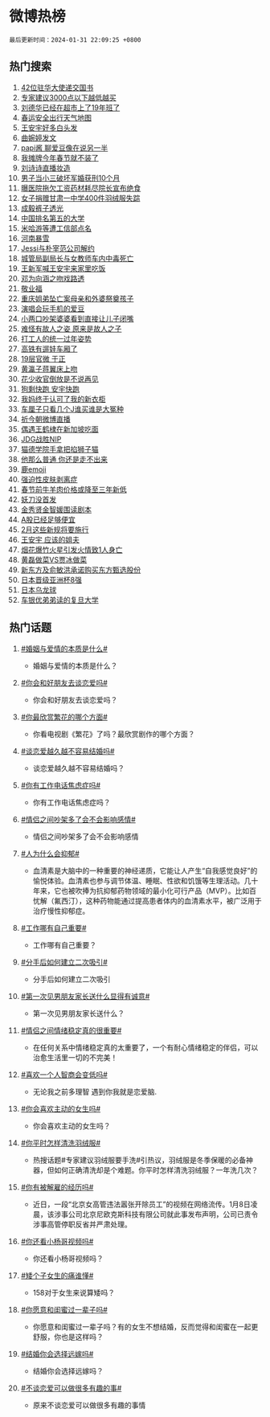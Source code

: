 # 微博热榜

`最后更新时间：2024-01-31 22:09:25 +0800`

## 热门搜索

1. [42位驻华大使递交国书](https://m.weibo.cn/search?containerid=100103type%3D1%26t%3D10%26q%3D%2342%E4%BD%8D%E9%A9%BB%E5%8D%8E%E5%A4%A7%E4%BD%BF%E9%80%92%E4%BA%A4%E5%9B%BD%E4%B9%A6%23&stream_entry_id=51&isnewpage=1&extparam=seat%3D1%26pos%3D0%26cate%3D10103%26c_type%3D51%26stream_entry_id%3D51%26q%3D%252342%25E4%25BD%258D%25E9%25A9%25BB%25E5%258D%258E%25E5%25A4%25A7%25E4%25BD%25BF%25E9%2580%2592%25E4%25BA%25A4%25E5%259B%25BD%25E4%25B9%25A6%2523%26dgr%3D0%26filter_type%3Drealtimehot%26display_time%3D1706710163%26pre_seqid%3D170671016389504273211)
1. [专家建议3000点以下越低越买](https://m.weibo.cn/search?containerid=100103type%3D1%26t%3D10%26q%3D%23%E4%B8%93%E5%AE%B6%E5%BB%BA%E8%AE%AE3000%E7%82%B9%E4%BB%A5%E4%B8%8B%E8%B6%8A%E4%BD%8E%E8%B6%8A%E4%B9%B0%23&stream_entry_id=31&isnewpage=1&extparam=seat%3D1%26cate%3D5001%26realpos%3D1%26band_rank%3D1%26filter_type%3Drealtimehot%26lcate%3D5001%26pos%3D0%26flag%3D2%26c_type%3D31%26stream_entry_id%3D31%26q%3D%2523%25E4%25B8%2593%25E5%25AE%25B6%25E5%25BB%25BA%25E8%25AE%25AE3000%25E7%2582%25B9%25E4%25BB%25A5%25E4%25B8%258B%25E8%25B6%258A%25E4%25BD%258E%25E8%25B6%258A%25E4%25B9%25B0%2523%26dgr%3D0%26display_time%3D1706710163%26pre_seqid%3D170671016389504273211)
1. [刘德华已经在超市上了19年班了](https://m.weibo.cn/search?containerid=100103type%3D1%26t%3D10%26q%3D%23%E5%88%98%E5%BE%B7%E5%8D%8E%E5%B7%B2%E7%BB%8F%E5%9C%A8%E8%B6%85%E5%B8%82%E4%B8%8A%E4%BA%8619%E5%B9%B4%E7%8F%AD%E4%BA%86%23&stream_entry_id=31&isnewpage=1&extparam=seat%3D1%26cate%3D5001%26realpos%3D2%26band_rank%3D2%26filter_type%3Drealtimehot%26lcate%3D5001%26pos%3D1%26flag%3D2%26c_type%3D31%26stream_entry_id%3D31%26q%3D%2523%25E5%2588%2598%25E5%25BE%25B7%25E5%258D%258E%25E5%25B7%25B2%25E7%25BB%258F%25E5%259C%25A8%25E8%25B6%2585%25E5%25B8%2582%25E4%25B8%258A%25E4%25BA%258619%25E5%25B9%25B4%25E7%258F%25AD%25E4%25BA%2586%2523%26dgr%3D0%26display_time%3D1706710163%26pre_seqid%3D170671016389504273211)
1. [春运安全出行天气地图](https://m.weibo.cn/search?containerid=100103type%3D1%26t%3D10%26q%3D%23%E6%98%A5%E8%BF%90%E5%AE%89%E5%85%A8%E5%87%BA%E8%A1%8C%E5%A4%A9%E6%B0%94%E5%9C%B0%E5%9B%BE%23&stream_entry_id=31&isnewpage=1&extparam=seat%3D1%26cate%3D5001%26realpos%3D3%26band_rank%3D3%26filter_type%3Drealtimehot%26lcate%3D5001%26pos%3D2%26flag%3D1%26c_type%3D31%26stream_entry_id%3D31%26q%3D%2523%25E6%2598%25A5%25E8%25BF%2590%25E5%25AE%2589%25E5%2585%25A8%25E5%2587%25BA%25E8%25A1%258C%25E5%25A4%25A9%25E6%25B0%2594%25E5%259C%25B0%25E5%259B%25BE%2523%26dgr%3D0%26display_time%3D1706710163%26pre_seqid%3D170671016389504273211)
1. [王安宇好多白头发](https://m.weibo.cn/search?containerid=100103type%3D1%26t%3D10%26q%3D%E7%8E%8B%E5%AE%89%E5%AE%87%E5%A5%BD%E5%A4%9A%E7%99%BD%E5%A4%B4%E5%8F%91&stream_entry_id=31&isnewpage=1&extparam=seat%3D1%26cate%3D5001%26realpos%3D4%26band_rank%3D4%26filter_type%3Drealtimehot%26lcate%3D5001%26pos%3D3%26flag%3D1%26c_type%3D31%26stream_entry_id%3D31%26q%3D%25E7%258E%258B%25E5%25AE%2589%25E5%25AE%2587%25E5%25A5%25BD%25E5%25A4%259A%25E7%2599%25BD%25E5%25A4%25B4%25E5%258F%2591%26dgr%3D0%26display_time%3D1706710163%26pre_seqid%3D170671016389504273211)
1. [曲婉婷发文](https://m.weibo.cn/search?containerid=100103type%3D1%26t%3D10%26q%3D%E6%9B%B2%E5%A9%89%E5%A9%B7%E5%8F%91%E6%96%87&stream_entry_id=31&isnewpage=1&extparam=seat%3D1%26cate%3D5001%26realpos%3D5%26band_rank%3D5%26filter_type%3Drealtimehot%26lcate%3D5001%26pos%3D4%26flag%3D2%26c_type%3D31%26stream_entry_id%3D31%26q%3D%25E6%259B%25B2%25E5%25A9%2589%25E5%25A9%25B7%25E5%258F%2591%25E6%2596%2587%26dgr%3D0%26display_time%3D1706710163%26pre_seqid%3D170671016389504273211)
1. [papi酱 聊爱豆像在说另一半](https://m.weibo.cn/search?containerid=100103type%3D1%26t%3D10%26q%3Dpapi%E9%85%B1+%E8%81%8A%E7%88%B1%E8%B1%86%E5%83%8F%E5%9C%A8%E8%AF%B4%E5%8F%A6%E4%B8%80%E5%8D%8A&stream_entry_id=31&isnewpage=1&extparam=seat%3D1%26cate%3D5001%26realpos%3D6%26band_rank%3D6%26filter_type%3Drealtimehot%26lcate%3D5001%26pos%3D5%26flag%3D1%26c_type%3D31%26stream_entry_id%3D31%26q%3Dpapi%25E9%2585%25B1%2520%25E8%2581%258A%25E7%2588%25B1%25E8%25B1%2586%25E5%2583%258F%25E5%259C%25A8%25E8%25AF%25B4%25E5%258F%25A6%25E4%25B8%2580%25E5%258D%258A%26dgr%3D0%26display_time%3D1706710163%26pre_seqid%3D170671016389504273211)
1. [我摊牌今年春节就不装了](https://m.weibo.cn/search?containerid=100103type%3D1%26t%3D10%26q%3D%23%E6%88%91%E6%91%8A%E7%89%8C%E4%BB%8A%E5%B9%B4%E6%98%A5%E8%8A%82%E5%B0%B1%E4%B8%8D%E8%A3%85%E4%BA%86%23&stream_entry_id=31&isnewpage=1&extparam=seat%3D1%26adid%3D222017%26cate%3D5001%26is_ad_pos%3D1%26filter_type%3Drealtimehot%26lcate%3D5001%26pos%3D6%26band_rank%3D7%26q%3D%2523%25E6%2588%2591%25E6%2591%258A%25E7%2589%258C%25E4%25BB%258A%25E5%25B9%25B4%25E6%2598%25A5%25E8%258A%2582%25E5%25B0%25B1%25E4%25B8%258D%25E8%25A3%2585%25E4%25BA%2586%2523%26stream_entry_id%3D31%26topic_ad%3D1%26dgr%3D0%26c_type%3D31%26display_time%3D1706710163%26pre_seqid%3D170671016389504273211)
1. [刘诗诗直播妆造](https://m.weibo.cn/search?containerid=100103type%3D1%26t%3D10%26q%3D%23%E5%88%98%E8%AF%97%E8%AF%97%E7%9B%B4%E6%92%AD%E5%A6%86%E9%80%A0%23&stream_entry_id=31&isnewpage=1&extparam=seat%3D1%26cate%3D5001%26realpos%3D7%26band_rank%3D7%26filter_type%3Drealtimehot%26lcate%3D5001%26pos%3D7%26flag%3D1%26c_type%3D31%26stream_entry_id%3D31%26q%3D%2523%25E5%2588%2598%25E8%25AF%2597%25E8%25AF%2597%25E7%259B%25B4%25E6%2592%25AD%25E5%25A6%2586%25E9%2580%25A0%2523%26dgr%3D0%26display_time%3D1706710163%26pre_seqid%3D170671016389504273211)
1. [男子当小三破坏军婚获刑10个月](https://m.weibo.cn/search?containerid=100103type%3D1%26t%3D10%26q%3D%23%E7%94%B7%E5%AD%90%E5%BD%93%E5%B0%8F%E4%B8%89%E7%A0%B4%E5%9D%8F%E5%86%9B%E5%A9%9A%E8%8E%B7%E5%88%9110%E4%B8%AA%E6%9C%88%23&stream_entry_id=31&isnewpage=1&extparam=seat%3D1%26cate%3D5001%26realpos%3D8%26band_rank%3D8%26filter_type%3Drealtimehot%26lcate%3D5001%26pos%3D8%26flag%3D2%26c_type%3D31%26stream_entry_id%3D31%26q%3D%2523%25E7%2594%25B7%25E5%25AD%2590%25E5%25BD%2593%25E5%25B0%258F%25E4%25B8%2589%25E7%25A0%25B4%25E5%259D%258F%25E5%2586%259B%25E5%25A9%259A%25E8%258E%25B7%25E5%2588%259110%25E4%25B8%25AA%25E6%259C%2588%2523%26dgr%3D0%26display_time%3D1706710163%26pre_seqid%3D170671016389504273211)
1. [曝医院拖欠工资药材耗尽院长宣布绝食](https://m.weibo.cn/search?containerid=100103type%3D1%26t%3D10%26q%3D%23%E6%9B%9D%E5%8C%BB%E9%99%A2%E6%8B%96%E6%AC%A0%E5%B7%A5%E8%B5%84%E8%8D%AF%E6%9D%90%E8%80%97%E5%B0%BD%E9%99%A2%E9%95%BF%E5%AE%A3%E5%B8%83%E7%BB%9D%E9%A3%9F%23&stream_entry_id=31&isnewpage=1&extparam=seat%3D1%26cate%3D5001%26realpos%3D9%26band_rank%3D9%26filter_type%3Drealtimehot%26lcate%3D5001%26pos%3D9%26flag%3D1%26c_type%3D31%26stream_entry_id%3D31%26q%3D%2523%25E6%259B%259D%25E5%258C%25BB%25E9%2599%25A2%25E6%258B%2596%25E6%25AC%25A0%25E5%25B7%25A5%25E8%25B5%2584%25E8%258D%25AF%25E6%259D%2590%25E8%2580%2597%25E5%25B0%25BD%25E9%2599%25A2%25E9%2595%25BF%25E5%25AE%25A3%25E5%25B8%2583%25E7%25BB%259D%25E9%25A3%259F%2523%26dgr%3D0%26display_time%3D1706710163%26pre_seqid%3D170671016389504273211)
1. [女子捐赠甘肃一中学400件羽绒服失踪](https://m.weibo.cn/search?containerid=100103type%3D1%26t%3D10%26q%3D%23%E5%A5%B3%E5%AD%90%E6%8D%90%E8%B5%A0%E7%94%98%E8%82%83%E4%B8%80%E4%B8%AD%E5%AD%A6400%E4%BB%B6%E7%BE%BD%E7%BB%92%E6%9C%8D%E5%A4%B1%E8%B8%AA%23&stream_entry_id=31&isnewpage=1&extparam=seat%3D1%26cate%3D5001%26realpos%3D10%26band_rank%3D10%26filter_type%3Drealtimehot%26lcate%3D5001%26pos%3D10%26flag%3D0%26c_type%3D31%26stream_entry_id%3D31%26q%3D%2523%25E5%25A5%25B3%25E5%25AD%2590%25E6%258D%2590%25E8%25B5%25A0%25E7%2594%2598%25E8%2582%2583%25E4%25B8%2580%25E4%25B8%25AD%25E5%25AD%25A6400%25E4%25BB%25B6%25E7%25BE%25BD%25E7%25BB%2592%25E6%259C%258D%25E5%25A4%25B1%25E8%25B8%25AA%2523%26dgr%3D0%26display_time%3D1706710163%26pre_seqid%3D170671016389504273211)
1. [成毅裤子透光](https://m.weibo.cn/search?containerid=100103type%3D1%26t%3D10%26q%3D%E6%88%90%E6%AF%85%E8%A3%A4%E5%AD%90%E9%80%8F%E5%85%89&stream_entry_id=31&isnewpage=1&extparam=seat%3D1%26cate%3D5001%26realpos%3D11%26band_rank%3D11%26filter_type%3Drealtimehot%26lcate%3D5001%26pos%3D11%26flag%3D2%26c_type%3D31%26stream_entry_id%3D31%26q%3D%25E6%2588%2590%25E6%25AF%2585%25E8%25A3%25A4%25E5%25AD%2590%25E9%2580%258F%25E5%2585%2589%26dgr%3D0%26display_time%3D1706710163%26pre_seqid%3D170671016389504273211)
1. [中国排名第五的大学](https://m.weibo.cn/search?containerid=100103type%3D1%26t%3D10%26q%3D%E4%B8%AD%E5%9B%BD%E6%8E%92%E5%90%8D%E7%AC%AC%E4%BA%94%E7%9A%84%E5%A4%A7%E5%AD%A6&stream_entry_id=31&isnewpage=1&extparam=seat%3D1%26cate%3D5001%26realpos%3D12%26band_rank%3D12%26filter_type%3Drealtimehot%26lcate%3D5001%26pos%3D12%26flag%3D1%26c_type%3D31%26stream_entry_id%3D31%26q%3D%25E4%25B8%25AD%25E5%259B%25BD%25E6%258E%2592%25E5%2590%258D%25E7%25AC%25AC%25E4%25BA%2594%25E7%259A%2584%25E5%25A4%25A7%25E5%25AD%25A6%26dgr%3D0%26display_time%3D1706710163%26pre_seqid%3D170671016389504273211)
1. [米哈游等遭工信部点名](https://m.weibo.cn/search?containerid=100103type%3D1%26t%3D10%26q%3D%23%E7%B1%B3%E5%93%88%E6%B8%B8%E7%AD%89%E9%81%AD%E5%B7%A5%E4%BF%A1%E9%83%A8%E7%82%B9%E5%90%8D%23&stream_entry_id=31&isnewpage=1&extparam=seat%3D1%26cate%3D5001%26realpos%3D13%26band_rank%3D13%26filter_type%3Drealtimehot%26lcate%3D5001%26pos%3D13%26flag%3D0%26c_type%3D31%26stream_entry_id%3D31%26q%3D%2523%25E7%25B1%25B3%25E5%2593%2588%25E6%25B8%25B8%25E7%25AD%2589%25E9%2581%25AD%25E5%25B7%25A5%25E4%25BF%25A1%25E9%2583%25A8%25E7%2582%25B9%25E5%2590%258D%2523%26dgr%3D0%26display_time%3D1706710163%26pre_seqid%3D170671016389504273211)
1. [河南暴雪](https://m.weibo.cn/search?containerid=100103type%3D1%26t%3D10%26q%3D%E6%B2%B3%E5%8D%97%E6%9A%B4%E9%9B%AA&stream_entry_id=31&isnewpage=1&extparam=seat%3D1%26cate%3D5001%26realpos%3D14%26band_rank%3D14%26filter_type%3Drealtimehot%26lcate%3D5001%26pos%3D14%26flag%3D0%26c_type%3D31%26stream_entry_id%3D31%26q%3D%25E6%25B2%25B3%25E5%258D%2597%25E6%259A%25B4%25E9%259B%25AA%26dgr%3D0%26display_time%3D1706710163%26pre_seqid%3D170671016389504273211)
1. [Jessi与朴宰范公司解约](https://m.weibo.cn/search?containerid=100103type%3D1%26t%3D10%26q%3D%23Jessi%E4%B8%8E%E6%9C%B4%E5%AE%B0%E8%8C%83%E5%85%AC%E5%8F%B8%E8%A7%A3%E7%BA%A6%23&stream_entry_id=31&isnewpage=1&extparam=seat%3D1%26cate%3D5001%26realpos%3D15%26band_rank%3D15%26filter_type%3Drealtimehot%26lcate%3D5001%26pos%3D15%26flag%3D1%26c_type%3D31%26stream_entry_id%3D31%26q%3D%2523Jessi%25E4%25B8%258E%25E6%259C%25B4%25E5%25AE%25B0%25E8%258C%2583%25E5%2585%25AC%25E5%258F%25B8%25E8%25A7%25A3%25E7%25BA%25A6%2523%26dgr%3D0%26display_time%3D1706710163%26pre_seqid%3D170671016389504273211)
1. [城管局副局长与女教师车内中毒死亡](https://m.weibo.cn/search?containerid=100103type%3D1%26t%3D10%26q%3D%23%E5%9F%8E%E7%AE%A1%E5%B1%80%E5%89%AF%E5%B1%80%E9%95%BF%E4%B8%8E%E5%A5%B3%E6%95%99%E5%B8%88%E8%BD%A6%E5%86%85%E4%B8%AD%E6%AF%92%E6%AD%BB%E4%BA%A1%23&stream_entry_id=31&isnewpage=1&extparam=seat%3D1%26cate%3D5001%26realpos%3D16%26band_rank%3D16%26filter_type%3Drealtimehot%26lcate%3D5001%26pos%3D16%26flag%3D2%26c_type%3D31%26stream_entry_id%3D31%26q%3D%2523%25E5%259F%258E%25E7%25AE%25A1%25E5%25B1%2580%25E5%2589%25AF%25E5%25B1%2580%25E9%2595%25BF%25E4%25B8%258E%25E5%25A5%25B3%25E6%2595%2599%25E5%25B8%2588%25E8%25BD%25A6%25E5%2586%2585%25E4%25B8%25AD%25E6%25AF%2592%25E6%25AD%25BB%25E4%25BA%25A1%2523%26dgr%3D0%26display_time%3D1706710163%26pre_seqid%3D170671016389504273211)
1. [王新军喊王安宇来家里吃饭](https://m.weibo.cn/search?containerid=100103type%3D1%26t%3D10%26q%3D%23%E7%8E%8B%E6%96%B0%E5%86%9B%E5%96%8A%E7%8E%8B%E5%AE%89%E5%AE%87%E6%9D%A5%E5%AE%B6%E9%87%8C%E5%90%83%E9%A5%AD%23&stream_entry_id=31&isnewpage=1&extparam=seat%3D1%26cate%3D5001%26realpos%3D17%26band_rank%3D17%26filter_type%3Drealtimehot%26lcate%3D5001%26pos%3D17%26flag%3D0%26c_type%3D31%26stream_entry_id%3D31%26q%3D%2523%25E7%258E%258B%25E6%2596%25B0%25E5%2586%259B%25E5%2596%258A%25E7%258E%258B%25E5%25AE%2589%25E5%25AE%2587%25E6%259D%25A5%25E5%25AE%25B6%25E9%2587%258C%25E5%2590%2583%25E9%25A5%25AD%2523%26dgr%3D0%26display_time%3D1706710163%26pre_seqid%3D170671016389504273211)
1. [邓为向涵之吻戏路透](https://m.weibo.cn/search?containerid=100103type%3D1%26t%3D10%26q%3D%23%E9%82%93%E4%B8%BA%E5%90%91%E6%B6%B5%E4%B9%8B%E5%90%BB%E6%88%8F%E8%B7%AF%E9%80%8F%23&stream_entry_id=31&isnewpage=1&extparam=seat%3D1%26cate%3D5001%26realpos%3D18%26band_rank%3D18%26filter_type%3Drealtimehot%26lcate%3D5001%26pos%3D18%26flag%3D1%26c_type%3D31%26stream_entry_id%3D31%26q%3D%2523%25E9%2582%2593%25E4%25B8%25BA%25E5%2590%2591%25E6%25B6%25B5%25E4%25B9%258B%25E5%2590%25BB%25E6%2588%258F%25E8%25B7%25AF%25E9%2580%258F%2523%26dgr%3D0%26display_time%3D1706710163%26pre_seqid%3D170671016389504273211)
1. [敬业福](https://m.weibo.cn/search?containerid=100103type%3D1%26t%3D10%26q%3D%E6%95%AC%E4%B8%9A%E7%A6%8F&stream_entry_id=31&isnewpage=1&extparam=seat%3D1%26cate%3D5001%26realpos%3D19%26band_rank%3D19%26filter_type%3Drealtimehot%26lcate%3D5001%26pos%3D19%26flag%3D0%26c_type%3D31%26stream_entry_id%3D31%26q%3D%25E6%2595%25AC%25E4%25B8%259A%25E7%25A6%258F%26dgr%3D0%26display_time%3D1706710163%26pre_seqid%3D170671016389504273211)
1. [重庆姐弟坠亡案母亲和外婆祭奠孩子](https://m.weibo.cn/search?containerid=100103type%3D1%26t%3D10%26q%3D%23%E9%87%8D%E5%BA%86%E5%A7%90%E5%BC%9F%E5%9D%A0%E4%BA%A1%E6%A1%88%E6%AF%8D%E4%BA%B2%E5%92%8C%E5%A4%96%E5%A9%86%E7%A5%AD%E5%A5%A0%E5%AD%A9%E5%AD%90%23&stream_entry_id=31&isnewpage=1&extparam=seat%3D1%26cate%3D5001%26realpos%3D20%26band_rank%3D20%26filter_type%3Drealtimehot%26lcate%3D5001%26pos%3D20%26flag%3D0%26c_type%3D31%26stream_entry_id%3D31%26q%3D%2523%25E9%2587%258D%25E5%25BA%2586%25E5%25A7%2590%25E5%25BC%259F%25E5%259D%25A0%25E4%25BA%25A1%25E6%25A1%2588%25E6%25AF%258D%25E4%25BA%25B2%25E5%2592%258C%25E5%25A4%2596%25E5%25A9%2586%25E7%25A5%25AD%25E5%25A5%25A0%25E5%25AD%25A9%25E5%25AD%2590%2523%26dgr%3D0%26display_time%3D1706710163%26pre_seqid%3D170671016389504273211)
1. [演唱会玩手机的爱豆](https://m.weibo.cn/search?containerid=100103type%3D1%26t%3D10%26q%3D%E6%BC%94%E5%94%B1%E4%BC%9A%E7%8E%A9%E6%89%8B%E6%9C%BA%E7%9A%84%E7%88%B1%E8%B1%86&stream_entry_id=31&isnewpage=1&extparam=seat%3D1%26cate%3D5001%26realpos%3D21%26band_rank%3D21%26filter_type%3Drealtimehot%26lcate%3D5001%26pos%3D21%26flag%3D0%26c_type%3D31%26stream_entry_id%3D31%26q%3D%25E6%25BC%2594%25E5%2594%25B1%25E4%25BC%259A%25E7%258E%25A9%25E6%2589%258B%25E6%259C%25BA%25E7%259A%2584%25E7%2588%25B1%25E8%25B1%2586%26dgr%3D0%26display_time%3D1706710163%26pre_seqid%3D170671016389504273211)
1. [小两口吵架婆婆看到直接让儿子闭嘴](https://m.weibo.cn/search?containerid=100103type%3D1%26t%3D10%26q%3D%23%E5%B0%8F%E4%B8%A4%E5%8F%A3%E5%90%B5%E6%9E%B6%E5%A9%86%E5%A9%86%E7%9C%8B%E5%88%B0%E7%9B%B4%E6%8E%A5%E8%AE%A9%E5%84%BF%E5%AD%90%E9%97%AD%E5%98%B4%23&stream_entry_id=31&isnewpage=1&extparam=seat%3D1%26cate%3D5001%26realpos%3D22%26band_rank%3D22%26filter_type%3Drealtimehot%26lcate%3D5001%26pos%3D22%26flag%3D32768%26c_type%3D31%26stream_entry_id%3D31%26q%3D%2523%25E5%25B0%258F%25E4%25B8%25A4%25E5%258F%25A3%25E5%2590%25B5%25E6%259E%25B6%25E5%25A9%2586%25E5%25A9%2586%25E7%259C%258B%25E5%2588%25B0%25E7%259B%25B4%25E6%258E%25A5%25E8%25AE%25A9%25E5%2584%25BF%25E5%25AD%2590%25E9%2597%25AD%25E5%2598%25B4%2523%26dgr%3D0%26display_time%3D1706710163%26pre_seqid%3D170671016389504273211)
1. [难怪有故人之姿 原来是故人之子](https://m.weibo.cn/search?containerid=100103type%3D1%26t%3D10%26q%3D%E9%9A%BE%E6%80%AA%E6%9C%89%E6%95%85%E4%BA%BA%E4%B9%8B%E5%A7%BF+%E5%8E%9F%E6%9D%A5%E6%98%AF%E6%95%85%E4%BA%BA%E4%B9%8B%E5%AD%90&stream_entry_id=31&isnewpage=1&extparam=seat%3D1%26cate%3D5001%26realpos%3D23%26band_rank%3D23%26filter_type%3Drealtimehot%26lcate%3D5001%26pos%3D23%26flag%3D0%26c_type%3D31%26stream_entry_id%3D31%26q%3D%25E9%259A%25BE%25E6%2580%25AA%25E6%259C%2589%25E6%2595%2585%25E4%25BA%25BA%25E4%25B9%258B%25E5%25A7%25BF%2520%25E5%258E%259F%25E6%259D%25A5%25E6%2598%25AF%25E6%2595%2585%25E4%25BA%25BA%25E4%25B9%258B%25E5%25AD%2590%26dgr%3D0%26display_time%3D1706710163%26pre_seqid%3D170671016389504273211)
1. [打工人的统一过年姿势](https://m.weibo.cn/search?containerid=100103type%3D1%26t%3D10%26q%3D%23%E6%89%93%E5%B7%A5%E4%BA%BA%E7%9A%84%E7%BB%9F%E4%B8%80%E8%BF%87%E5%B9%B4%E5%A7%BF%E5%8A%BF%23&stream_entry_id=31&isnewpage=1&extparam=seat%3D1%26cate%3D5001%26realpos%3D24%26band_rank%3D24%26filter_type%3Drealtimehot%26lcate%3D5001%26pos%3D24%26flag%3D1%26c_type%3D31%26stream_entry_id%3D31%26q%3D%2523%25E6%2589%2593%25E5%25B7%25A5%25E4%25BA%25BA%25E7%259A%2584%25E7%25BB%259F%25E4%25B8%2580%25E8%25BF%2587%25E5%25B9%25B4%25E5%25A7%25BF%25E5%258A%25BF%2523%26dgr%3D0%26display_time%3D1706710163%26pre_seqid%3D170671016389504273211)
1. [高铁有遛娃车厢了](https://m.weibo.cn/search?containerid=100103type%3D1%26t%3D10%26q%3D%23%E9%AB%98%E9%93%81%E6%9C%89%E9%81%9B%E5%A8%83%E8%BD%A6%E5%8E%A2%E4%BA%86%23&stream_entry_id=31&isnewpage=1&extparam=seat%3D1%26cate%3D5001%26realpos%3D25%26band_rank%3D25%26filter_type%3Drealtimehot%26lcate%3D5001%26pos%3D25%26flag%3D1%26c_type%3D31%26stream_entry_id%3D31%26q%3D%2523%25E9%25AB%2598%25E9%2593%2581%25E6%259C%2589%25E9%2581%259B%25E5%25A8%2583%25E8%25BD%25A6%25E5%258E%25A2%25E4%25BA%2586%2523%26dgr%3D0%26display_time%3D1706710163%26pre_seqid%3D170671016389504273211)
1. [19层官微 于正](https://m.weibo.cn/search?containerid=100103type%3D1%26t%3D10%26q%3D19%E5%B1%82%E5%AE%98%E5%BE%AE+%E4%BA%8E%E6%AD%A3&stream_entry_id=31&isnewpage=1&extparam=seat%3D1%26cate%3D5001%26realpos%3D26%26band_rank%3D26%26filter_type%3Drealtimehot%26lcate%3D5001%26pos%3D26%26flag%3D0%26c_type%3D31%26stream_entry_id%3D31%26q%3D19%25E5%25B1%2582%25E5%25AE%2598%25E5%25BE%25AE%2520%25E4%25BA%258E%25E6%25AD%25A3%26dgr%3D0%26display_time%3D1706710163%26pre_seqid%3D170671016389504273211)
1. [黄瀛子蒋翼床上吻](https://m.weibo.cn/search?containerid=100103type%3D1%26t%3D10%26q%3D%23%E9%BB%84%E7%80%9B%E5%AD%90%E8%92%8B%E7%BF%BC%E5%BA%8A%E4%B8%8A%E5%90%BB%23&stream_entry_id=31&isnewpage=1&extparam=seat%3D1%26cate%3D5001%26realpos%3D27%26band_rank%3D27%26filter_type%3Drealtimehot%26lcate%3D5001%26pos%3D27%26flag%3D0%26c_type%3D31%26stream_entry_id%3D31%26q%3D%2523%25E9%25BB%2584%25E7%2580%259B%25E5%25AD%2590%25E8%2592%258B%25E7%25BF%25BC%25E5%25BA%258A%25E4%25B8%258A%25E5%2590%25BB%2523%26dgr%3D0%26display_time%3D1706710163%26pre_seqid%3D170671016389504273211)
1. [花少收官倒放是不说再见](https://m.weibo.cn/search?containerid=100103type%3D1%26t%3D10%26q%3D%23%E8%8A%B1%E5%B0%91%E6%94%B6%E5%AE%98%E5%80%92%E6%94%BE%E6%98%AF%E4%B8%8D%E8%AF%B4%E5%86%8D%E8%A7%81%23&stream_entry_id=31&isnewpage=1&extparam=seat%3D1%26cate%3D5001%26realpos%3D28%26band_rank%3D28%26filter_type%3Drealtimehot%26lcate%3D5001%26pos%3D28%26flag%3D1%26c_type%3D31%26stream_entry_id%3D31%26q%3D%2523%25E8%258A%25B1%25E5%25B0%2591%25E6%2594%25B6%25E5%25AE%2598%25E5%2580%2592%25E6%2594%25BE%25E6%2598%25AF%25E4%25B8%258D%25E8%25AF%25B4%25E5%2586%258D%25E8%25A7%2581%2523%26dgr%3D0%26display_time%3D1706710163%26pre_seqid%3D170671016389504273211)
1. [狗剩快跑 安宇快跑](https://m.weibo.cn/search?containerid=100103type%3D1%26t%3D10%26q%3D%E7%8B%97%E5%89%A9%E5%BF%AB%E8%B7%91+%E5%AE%89%E5%AE%87%E5%BF%AB%E8%B7%91&stream_entry_id=31&isnewpage=1&extparam=seat%3D1%26cate%3D5001%26realpos%3D29%26band_rank%3D29%26filter_type%3Drealtimehot%26lcate%3D5001%26pos%3D29%26flag%3D0%26c_type%3D31%26stream_entry_id%3D31%26q%3D%25E7%258B%2597%25E5%2589%25A9%25E5%25BF%25AB%25E8%25B7%2591%2520%25E5%25AE%2589%25E5%25AE%2587%25E5%25BF%25AB%25E8%25B7%2591%26dgr%3D0%26display_time%3D1706710163%26pre_seqid%3D170671016389504273211)
1. [我妈终于认可了我的新衣柜](https://m.weibo.cn/search?containerid=100103type%3D1%26t%3D10%26q%3D%23%E6%88%91%E5%A6%88%E7%BB%88%E4%BA%8E%E8%AE%A4%E5%8F%AF%E4%BA%86%E6%88%91%E7%9A%84%E6%96%B0%E8%A1%A3%E6%9F%9C%23&stream_entry_id=31&isnewpage=1&extparam=seat%3D1%26cate%3D5001%26realpos%3D30%26band_rank%3D30%26filter_type%3Drealtimehot%26lcate%3D5001%26pos%3D30%26flag%3D1%26c_type%3D31%26stream_entry_id%3D31%26q%3D%2523%25E6%2588%2591%25E5%25A6%2588%25E7%25BB%2588%25E4%25BA%258E%25E8%25AE%25A4%25E5%258F%25AF%25E4%25BA%2586%25E6%2588%2591%25E7%259A%2584%25E6%2596%25B0%25E8%25A1%25A3%25E6%259F%259C%2523%26dgr%3D0%26display_time%3D1706710163%26pre_seqid%3D170671016389504273211)
1. [车厘子只看几个J谁买谁是大冤种](https://m.weibo.cn/search?containerid=100103type%3D1%26t%3D10%26q%3D%23%E8%BD%A6%E5%8E%98%E5%AD%90%E5%8F%AA%E7%9C%8B%E5%87%A0%E4%B8%AAJ%E8%B0%81%E4%B9%B0%E8%B0%81%E6%98%AF%E5%A4%A7%E5%86%A4%E7%A7%8D%23&stream_entry_id=31&isnewpage=1&extparam=seat%3D1%26cate%3D5001%26realpos%3D31%26band_rank%3D31%26filter_type%3Drealtimehot%26lcate%3D5001%26pos%3D31%26flag%3D1%26c_type%3D31%26stream_entry_id%3D31%26q%3D%2523%25E8%25BD%25A6%25E5%258E%2598%25E5%25AD%2590%25E5%258F%25AA%25E7%259C%258B%25E5%2587%25A0%25E4%25B8%25AAJ%25E8%25B0%2581%25E4%25B9%25B0%25E8%25B0%2581%25E6%2598%25AF%25E5%25A4%25A7%25E5%2586%25A4%25E7%25A7%258D%2523%26dgr%3D0%26display_time%3D1706710163%26pre_seqid%3D170671016389504273211)
1. [祈今朝微博直播](https://m.weibo.cn/search?containerid=100103type%3D1%26t%3D10%26q%3D%23%E7%A5%88%E4%BB%8A%E6%9C%9D%E5%BE%AE%E5%8D%9A%E7%9B%B4%E6%92%AD%23&stream_entry_id=31&isnewpage=1&extparam=seat%3D1%26cate%3D5001%26realpos%3D32%26band_rank%3D32%26filter_type%3Drealtimehot%26lcate%3D5001%26pos%3D32%26flag%3D1%26c_type%3D31%26stream_entry_id%3D31%26q%3D%2523%25E7%25A5%2588%25E4%25BB%258A%25E6%259C%259D%25E5%25BE%25AE%25E5%258D%259A%25E7%259B%25B4%25E6%2592%25AD%2523%26dgr%3D0%26display_time%3D1706710163%26pre_seqid%3D170671016389504273211)
1. [偶遇王鹤棣在新加坡吃面](https://m.weibo.cn/search?containerid=100103type%3D1%26t%3D10%26q%3D%23%E5%81%B6%E9%81%87%E7%8E%8B%E9%B9%A4%E6%A3%A3%E5%9C%A8%E6%96%B0%E5%8A%A0%E5%9D%A1%E5%90%83%E9%9D%A2%23&stream_entry_id=31&isnewpage=1&extparam=seat%3D1%26cate%3D5001%26realpos%3D33%26band_rank%3D33%26filter_type%3Drealtimehot%26lcate%3D5001%26pos%3D33%26flag%3D1%26c_type%3D31%26stream_entry_id%3D31%26q%3D%2523%25E5%2581%25B6%25E9%2581%2587%25E7%258E%258B%25E9%25B9%25A4%25E6%25A3%25A3%25E5%259C%25A8%25E6%2596%25B0%25E5%258A%25A0%25E5%259D%25A1%25E5%2590%2583%25E9%259D%25A2%2523%26dgr%3D0%26display_time%3D1706710163%26pre_seqid%3D170671016389504273211)
1. [JDG战胜NIP](https://m.weibo.cn/search?containerid=100103type%3D1%26t%3D10%26q%3D%23JDG%E6%88%98%E8%83%9CNIP%23&stream_entry_id=31&isnewpage=1&extparam=seat%3D1%26cate%3D5001%26realpos%3D34%26band_rank%3D34%26filter_type%3Drealtimehot%26lcate%3D5001%26pos%3D34%26flag%3D1%26c_type%3D31%26stream_entry_id%3D31%26q%3D%2523JDG%25E6%2588%2598%25E8%2583%259CNIP%2523%26dgr%3D0%26display_time%3D1706710163%26pre_seqid%3D170671016389504273211)
1. [猫德学院手拿把掐狮子猫](https://m.weibo.cn/search?containerid=100103type%3D1%26t%3D10%26q%3D%E7%8C%AB%E5%BE%B7%E5%AD%A6%E9%99%A2%E6%89%8B%E6%8B%BF%E6%8A%8A%E6%8E%90%E7%8B%AE%E5%AD%90%E7%8C%AB&stream_entry_id=31&isnewpage=1&extparam=seat%3D1%26cate%3D5001%26realpos%3D35%26band_rank%3D35%26filter_type%3Drealtimehot%26lcate%3D5001%26pos%3D35%26flag%3D1%26c_type%3D31%26stream_entry_id%3D31%26q%3D%25E7%258C%25AB%25E5%25BE%25B7%25E5%25AD%25A6%25E9%2599%25A2%25E6%2589%258B%25E6%258B%25BF%25E6%258A%258A%25E6%258E%2590%25E7%258B%25AE%25E5%25AD%2590%25E7%258C%25AB%26dgr%3D0%26display_time%3D1706710163%26pre_seqid%3D170671016389504273211)
1. [他那么普通 你还是走不出来](https://m.weibo.cn/search?containerid=100103type%3D1%26t%3D10%26q%3D%E4%BB%96%E9%82%A3%E4%B9%88%E6%99%AE%E9%80%9A+%E4%BD%A0%E8%BF%98%E6%98%AF%E8%B5%B0%E4%B8%8D%E5%87%BA%E6%9D%A5&stream_entry_id=31&isnewpage=1&extparam=seat%3D1%26cate%3D5001%26realpos%3D36%26band_rank%3D36%26filter_type%3Drealtimehot%26lcate%3D5001%26pos%3D36%26flag%3D0%26c_type%3D31%26stream_entry_id%3D31%26q%3D%25E4%25BB%2596%25E9%2582%25A3%25E4%25B9%2588%25E6%2599%25AE%25E9%2580%259A%2520%25E4%25BD%25A0%25E8%25BF%2598%25E6%2598%25AF%25E8%25B5%25B0%25E4%25B8%258D%25E5%2587%25BA%25E6%259D%25A5%26dgr%3D0%26display_time%3D1706710163%26pre_seqid%3D170671016389504273211)
1. [鹿emoji](https://m.weibo.cn/search?containerid=100103type%3D1%26t%3D10%26q%3D%E9%B9%BFemoji&stream_entry_id=31&isnewpage=1&extparam=seat%3D1%26cate%3D5001%26realpos%3D37%26band_rank%3D37%26filter_type%3Drealtimehot%26lcate%3D5001%26pos%3D37%26flag%3D0%26c_type%3D31%26stream_entry_id%3D31%26q%3D%25E9%25B9%25BFemoji%26dgr%3D0%26display_time%3D1706710163%26pre_seqid%3D170671016389504273211)
1. [强迫性皮肤剥离症](https://m.weibo.cn/search?containerid=100103type%3D1%26t%3D10%26q%3D%E5%BC%BA%E8%BF%AB%E6%80%A7%E7%9A%AE%E8%82%A4%E5%89%A5%E7%A6%BB%E7%97%87&stream_entry_id=31&isnewpage=1&extparam=seat%3D1%26cate%3D5001%26realpos%3D38%26band_rank%3D38%26filter_type%3Drealtimehot%26lcate%3D5001%26pos%3D38%26flag%3D0%26c_type%3D31%26stream_entry_id%3D31%26q%3D%25E5%25BC%25BA%25E8%25BF%25AB%25E6%2580%25A7%25E7%259A%25AE%25E8%2582%25A4%25E5%2589%25A5%25E7%25A6%25BB%25E7%2597%2587%26dgr%3D0%26display_time%3D1706710163%26pre_seqid%3D170671016389504273211)
1. [春节前牛羊肉价格或降至三年新低](https://m.weibo.cn/search?containerid=100103type%3D1%26t%3D10%26q%3D%23%E6%98%A5%E8%8A%82%E5%89%8D%E7%89%9B%E7%BE%8A%E8%82%89%E4%BB%B7%E6%A0%BC%E6%88%96%E9%99%8D%E8%87%B3%E4%B8%89%E5%B9%B4%E6%96%B0%E4%BD%8E%23&stream_entry_id=31&isnewpage=1&extparam=seat%3D1%26cate%3D5001%26realpos%3D39%26band_rank%3D39%26filter_type%3Drealtimehot%26lcate%3D5001%26pos%3D39%26flag%3D1%26c_type%3D31%26stream_entry_id%3D31%26q%3D%2523%25E6%2598%25A5%25E8%258A%2582%25E5%2589%258D%25E7%2589%259B%25E7%25BE%258A%25E8%2582%2589%25E4%25BB%25B7%25E6%25A0%25BC%25E6%2588%2596%25E9%2599%258D%25E8%2587%25B3%25E4%25B8%2589%25E5%25B9%25B4%25E6%2596%25B0%25E4%25BD%258E%2523%26dgr%3D0%26display_time%3D1706710163%26pre_seqid%3D170671016389504273211)
1. [妖刀没首发](https://m.weibo.cn/search?containerid=100103type%3D1%26t%3D10%26q%3D%E5%A6%96%E5%88%80%E6%B2%A1%E9%A6%96%E5%8F%91&stream_entry_id=31&isnewpage=1&extparam=seat%3D1%26cate%3D5001%26realpos%3D40%26band_rank%3D40%26filter_type%3Drealtimehot%26lcate%3D5001%26pos%3D40%26flag%3D1%26c_type%3D31%26stream_entry_id%3D31%26q%3D%25E5%25A6%2596%25E5%2588%2580%25E6%25B2%25A1%25E9%25A6%2596%25E5%258F%2591%26dgr%3D0%26display_time%3D1706710163%26pre_seqid%3D170671016389504273211)
1. [金秀贤金智媛围读剧本](https://m.weibo.cn/search?containerid=100103type%3D1%26t%3D10%26q%3D%23%E9%87%91%E7%A7%80%E8%B4%A4%E9%87%91%E6%99%BA%E5%AA%9B%E5%9B%B4%E8%AF%BB%E5%89%A7%E6%9C%AC%23&stream_entry_id=31&isnewpage=1&extparam=seat%3D1%26cate%3D5001%26realpos%3D41%26band_rank%3D41%26filter_type%3Drealtimehot%26lcate%3D5001%26pos%3D41%26flag%3D1%26c_type%3D31%26stream_entry_id%3D31%26q%3D%2523%25E9%2587%2591%25E7%25A7%2580%25E8%25B4%25A4%25E9%2587%2591%25E6%2599%25BA%25E5%25AA%259B%25E5%259B%25B4%25E8%25AF%25BB%25E5%2589%25A7%25E6%259C%25AC%2523%26dgr%3D0%26display_time%3D1706710163%26pre_seqid%3D170671016389504273211)
1. [A股已经足够便宜](https://m.weibo.cn/search?containerid=100103type%3D1%26t%3D10%26q%3D%23A%E8%82%A1%E5%B7%B2%E7%BB%8F%E8%B6%B3%E5%A4%9F%E4%BE%BF%E5%AE%9C%23&stream_entry_id=31&isnewpage=1&extparam=seat%3D1%26cate%3D5001%26realpos%3D42%26band_rank%3D42%26filter_type%3Drealtimehot%26lcate%3D5001%26pos%3D42%26flag%3D1%26c_type%3D31%26stream_entry_id%3D31%26q%3D%2523A%25E8%2582%25A1%25E5%25B7%25B2%25E7%25BB%258F%25E8%25B6%25B3%25E5%25A4%259F%25E4%25BE%25BF%25E5%25AE%259C%2523%26dgr%3D0%26display_time%3D1706710163%26pre_seqid%3D170671016389504273211)
1. [2月这些新规将要施行](https://m.weibo.cn/search?containerid=100103type%3D1%26t%3D10%26q%3D%232%E6%9C%88%E8%BF%99%E4%BA%9B%E6%96%B0%E8%A7%84%E5%B0%86%E8%A6%81%E6%96%BD%E8%A1%8C%23&stream_entry_id=31&isnewpage=1&extparam=seat%3D1%26cate%3D5001%26realpos%3D43%26band_rank%3D43%26filter_type%3Drealtimehot%26lcate%3D5001%26pos%3D43%26flag%3D1%26c_type%3D31%26stream_entry_id%3D31%26q%3D%25232%25E6%259C%2588%25E8%25BF%2599%25E4%25BA%259B%25E6%2596%25B0%25E8%25A7%2584%25E5%25B0%2586%25E8%25A6%2581%25E6%2596%25BD%25E8%25A1%258C%2523%26dgr%3D0%26display_time%3D1706710163%26pre_seqid%3D170671016389504273211)
1. [王安宇 应该的姐夫](https://m.weibo.cn/search?containerid=100103type%3D1%26t%3D10%26q%3D%E7%8E%8B%E5%AE%89%E5%AE%87+%E5%BA%94%E8%AF%A5%E7%9A%84%E5%A7%90%E5%A4%AB&stream_entry_id=31&isnewpage=1&extparam=seat%3D1%26cate%3D5001%26realpos%3D44%26band_rank%3D44%26filter_type%3Drealtimehot%26lcate%3D5001%26pos%3D44%26flag%3D0%26c_type%3D31%26stream_entry_id%3D31%26q%3D%25E7%258E%258B%25E5%25AE%2589%25E5%25AE%2587%2520%25E5%25BA%2594%25E8%25AF%25A5%25E7%259A%2584%25E5%25A7%2590%25E5%25A4%25AB%26dgr%3D0%26display_time%3D1706710163%26pre_seqid%3D170671016389504273211)
1. [烟花爆竹火星引发火情致1人身亡](https://m.weibo.cn/search?containerid=100103type%3D1%26t%3D10%26q%3D%23%E7%83%9F%E8%8A%B1%E7%88%86%E7%AB%B9%E7%81%AB%E6%98%9F%E5%BC%95%E5%8F%91%E7%81%AB%E6%83%85%E8%87%B41%E4%BA%BA%E8%BA%AB%E4%BA%A1%23&stream_entry_id=31&isnewpage=1&extparam=seat%3D1%26cate%3D5001%26realpos%3D45%26band_rank%3D45%26filter_type%3Drealtimehot%26lcate%3D5001%26pos%3D45%26flag%3D1%26c_type%3D31%26stream_entry_id%3D31%26q%3D%2523%25E7%2583%259F%25E8%258A%25B1%25E7%2588%2586%25E7%25AB%25B9%25E7%2581%25AB%25E6%2598%259F%25E5%25BC%2595%25E5%258F%2591%25E7%2581%25AB%25E6%2583%2585%25E8%2587%25B41%25E4%25BA%25BA%25E8%25BA%25AB%25E4%25BA%25A1%2523%26dgr%3D0%26display_time%3D1706710163%26pre_seqid%3D170671016389504273211)
1. [黄磊做菜VS贾冰做菜](https://m.weibo.cn/search?containerid=100103type%3D1%26t%3D10%26q%3D%E9%BB%84%E7%A3%8A%E5%81%9A%E8%8F%9CVS%E8%B4%BE%E5%86%B0%E5%81%9A%E8%8F%9C&stream_entry_id=31&isnewpage=1&extparam=seat%3D1%26cate%3D5001%26realpos%3D46%26band_rank%3D46%26filter_type%3Drealtimehot%26lcate%3D5001%26pos%3D46%26flag%3D0%26c_type%3D31%26stream_entry_id%3D31%26q%3D%25E9%25BB%2584%25E7%25A3%258A%25E5%2581%259A%25E8%258F%259CVS%25E8%25B4%25BE%25E5%2586%25B0%25E5%2581%259A%25E8%258F%259C%26dgr%3D0%26display_time%3D1706710163%26pre_seqid%3D170671016389504273211)
1. [新东方及俞敏洪承诺购买东方甄选股份](https://m.weibo.cn/search?containerid=100103type%3D1%26t%3D10%26q%3D%23%E6%96%B0%E4%B8%9C%E6%96%B9%E5%8F%8A%E4%BF%9E%E6%95%8F%E6%B4%AA%E6%89%BF%E8%AF%BA%E8%B4%AD%E4%B9%B0%E4%B8%9C%E6%96%B9%E7%94%84%E9%80%89%E8%82%A1%E4%BB%BD%23&stream_entry_id=31&isnewpage=1&extparam=seat%3D1%26cate%3D5001%26realpos%3D47%26band_rank%3D47%26filter_type%3Drealtimehot%26lcate%3D5001%26pos%3D47%26flag%3D1%26c_type%3D31%26stream_entry_id%3D31%26q%3D%2523%25E6%2596%25B0%25E4%25B8%259C%25E6%2596%25B9%25E5%258F%258A%25E4%25BF%259E%25E6%2595%258F%25E6%25B4%25AA%25E6%2589%25BF%25E8%25AF%25BA%25E8%25B4%25AD%25E4%25B9%25B0%25E4%25B8%259C%25E6%2596%25B9%25E7%2594%2584%25E9%2580%2589%25E8%2582%25A1%25E4%25BB%25BD%2523%26dgr%3D0%26display_time%3D1706710163%26pre_seqid%3D170671016389504273211)
1. [日本晋级亚洲杯8强](https://m.weibo.cn/search?containerid=100103type%3D1%26t%3D10%26q%3D%E6%97%A5%E6%9C%AC%E6%99%8B%E7%BA%A7%E4%BA%9A%E6%B4%B2%E6%9D%AF8%E5%BC%BA&stream_entry_id=31&isnewpage=1&extparam=seat%3D1%26cate%3D5001%26realpos%3D48%26band_rank%3D48%26filter_type%3Drealtimehot%26lcate%3D5001%26pos%3D48%26flag%3D1%26c_type%3D31%26stream_entry_id%3D31%26q%3D%25E6%2597%25A5%25E6%259C%25AC%25E6%2599%258B%25E7%25BA%25A7%25E4%25BA%259A%25E6%25B4%25B2%25E6%259D%25AF8%25E5%25BC%25BA%26dgr%3D0%26display_time%3D1706710163%26pre_seqid%3D170671016389504273211)
1. [日本乌龙球](https://m.weibo.cn/search?containerid=100103type%3D1%26t%3D10%26q%3D%23%E6%97%A5%E6%9C%AC%E4%B9%8C%E9%BE%99%E7%90%83%23&stream_entry_id=31&isnewpage=1&extparam=seat%3D1%26cate%3D5001%26realpos%3D49%26band_rank%3D49%26filter_type%3Drealtimehot%26lcate%3D5001%26pos%3D49%26flag%3D1%26c_type%3D31%26stream_entry_id%3D31%26q%3D%2523%25E6%2597%25A5%25E6%259C%25AC%25E4%25B9%258C%25E9%25BE%2599%25E7%2590%2583%2523%26dgr%3D0%26display_time%3D1706710163%26pre_seqid%3D170671016389504273211)
1. [车银优弟弟读的复旦大学](https://m.weibo.cn/search?containerid=100103type%3D1%26t%3D10%26q%3D%23%E8%BD%A6%E9%93%B6%E4%BC%98%E5%BC%9F%E5%BC%9F%E8%AF%BB%E7%9A%84%E5%A4%8D%E6%97%A6%E5%A4%A7%E5%AD%A6%23&stream_entry_id=31&isnewpage=1&extparam=seat%3D1%26cate%3D5001%26realpos%3D50%26band_rank%3D50%26filter_type%3Drealtimehot%26lcate%3D5001%26pos%3D50%26flag%3D0%26c_type%3D31%26stream_entry_id%3D31%26q%3D%2523%25E8%25BD%25A6%25E9%2593%25B6%25E4%25BC%2598%25E5%25BC%259F%25E5%25BC%259F%25E8%25AF%25BB%25E7%259A%2584%25E5%25A4%258D%25E6%2597%25A6%25E5%25A4%25A7%25E5%25AD%25A6%2523%26dgr%3D0%26display_time%3D1706710163%26pre_seqid%3D170671016389504273211)

## 热门话题

1. [#婚姻与爱情的本质是什么#](https://m.weibo.cn/search?containerid=231522type%3D1%26t%3D10%26q%3D%23%E5%A9%9A%E5%A7%BB%E4%B8%8E%E7%88%B1%E6%83%85%E7%9A%84%E6%9C%AC%E8%B4%A8%E6%98%AF%E4%BB%80%E4%B9%88%23&stream_entry_id=128&isnewpage=1&extparam=seat%3D1%26lcate%3D5004%26pos%3D1-0-0%26c_type%3D128%26unitid%3D1704881162756%26cate%3D5004%26dgr%3D0%26display_time%3D1706710165%26pre_seqid%3D17067101652730425977)
    - 婚姻与爱情的本质是什么？

1. [#你会和好朋友去谈恋爱吗#](https://m.weibo.cn/search?containerid=231522type%3D1%26t%3D10%26q%3D%23%E4%BD%A0%E4%BC%9A%E5%92%8C%E5%A5%BD%E6%9C%8B%E5%8F%8B%E5%8E%BB%E8%B0%88%E6%81%8B%E7%88%B1%E5%90%97%23&stream_entry_id=128&isnewpage=1&extparam=seat%3D1%26lcate%3D5004%26pos%3D1-0-1%26c_type%3D128%26unitid%3D1704849959446%26cate%3D5004%26dgr%3D0%26display_time%3D1706710165%26pre_seqid%3D17067101652730425977)
    - 你会和好朋友去谈恋爱吗？

1. [#你最欣赏繁花的哪个方面#](https://m.weibo.cn/search?containerid=231522type%3D1%26t%3D10%26q%3D%23%E4%BD%A0%E6%9C%80%E6%AC%A3%E8%B5%8F%E7%B9%81%E8%8A%B1%E7%9A%84%E5%93%AA%E4%B8%AA%E6%96%B9%E9%9D%A2%23&stream_entry_id=128&isnewpage=1&extparam=seat%3D1%26lcate%3D5004%26pos%3D1-0-2%26c_type%3D128%26unitid%3D1704872158127%26cate%3D5004%26dgr%3D0%26display_time%3D1706710165%26pre_seqid%3D17067101652730425977)
    - 你看电视剧《繁花》了吗？最欣赏剧作的哪个方面？

1. [#谈恋爱越久越不容易结婚吗#](https://m.weibo.cn/search?containerid=231522type%3D1%26t%3D10%26q%3D%23%E8%B0%88%E6%81%8B%E7%88%B1%E8%B6%8A%E4%B9%85%E8%B6%8A%E4%B8%8D%E5%AE%B9%E6%98%93%E7%BB%93%E5%A9%9A%E5%90%97%23&stream_entry_id=128&isnewpage=1&extparam=seat%3D1%26lcate%3D5004%26pos%3D1-0-3%26c_type%3D128%26unitid%3D1704871559387%26cate%3D5004%26dgr%3D0%26display_time%3D1706710165%26pre_seqid%3D17067101652730425977)
    - 谈恋爱越久越不容易结婚吗？

1. [#你有工作电话焦虑症吗#](https://m.weibo.cn/search?containerid=231522type%3D1%26t%3D10%26q%3D%23%E4%BD%A0%E6%9C%89%E5%B7%A5%E4%BD%9C%E7%94%B5%E8%AF%9D%E7%84%A6%E8%99%91%E7%97%87%E5%90%97%23&stream_entry_id=128&isnewpage=1&extparam=seat%3D1%26lcate%3D5004%26pos%3D1-0-4%26c_type%3D128%26unitid%3D1704877884678%26cate%3D5004%26dgr%3D0%26display_time%3D1706710165%26pre_seqid%3D17067101652730425977)
    - 你有工作电话焦虑症吗？

1. [#情侣之间吵架多了会不会影响感情#](https://m.weibo.cn/search?containerid=231522type%3D1%26t%3D10%26q%3D%23%E6%83%85%E4%BE%A3%E4%B9%8B%E9%97%B4%E5%90%B5%E6%9E%B6%E5%A4%9A%E4%BA%86%E4%BC%9A%E4%B8%8D%E4%BC%9A%E5%BD%B1%E5%93%8D%E6%84%9F%E6%83%85%23&stream_entry_id=128&isnewpage=1&extparam=seat%3D1%26lcate%3D5004%26pos%3D1-0-5%26c_type%3D128%26unitid%3D1704792093809%26cate%3D5004%26dgr%3D0%26display_time%3D1706710165%26pre_seqid%3D17067101652730425977)
    - 情侣之间吵架多了会不会影响感情

1. [#人为什么会抑郁#](https://m.weibo.cn/search?containerid=231522type%3D1%26t%3D10%26q%3D%23%E4%BA%BA%E4%B8%BA%E4%BB%80%E4%B9%88%E4%BC%9A%E6%8A%91%E9%83%81%23&stream_entry_id=128&isnewpage=1&extparam=seat%3D1%26lcate%3D5004%26pos%3D1-0-6%26c_type%3D128%26unitid%3D1704881163792%26cate%3D5004%26dgr%3D0%26display_time%3D1706710165%26pre_seqid%3D17067101652730425977)
    - 血清素是大脑中的一种重要的神经递质，它能让人产生“自我感觉良好”的愉悦体验。血清素也参与调节体温、睡眠、性欲和饥饿等生理活动。几十年来，它也被吹捧为抗抑郁药物领域的最小化可行产品（MVP）。比如百忧解（氟西汀），这种药物能通过提高患者体内的血清素水平，被广泛用于治疗慢性抑郁症。

1. [#工作哪有自己重要#](https://m.weibo.cn/search?containerid=231522type%3D1%26t%3D10%26q%3D%23%E5%B7%A5%E4%BD%9C%E5%93%AA%E6%9C%89%E8%87%AA%E5%B7%B1%E9%87%8D%E8%A6%81%23&stream_entry_id=128&isnewpage=1&extparam=seat%3D1%26lcate%3D5004%26pos%3D1-0-7%26c_type%3D128%26unitid%3D1704949537973%26cate%3D5004%26dgr%3D0%26display_time%3D1706710165%26pre_seqid%3D17067101652730425977)
    - 工作哪有自己重要？

1. [#分手后如何建立二次吸引#](https://m.weibo.cn/search?containerid=231522type%3D1%26t%3D10%26q%3D%23%E5%88%86%E6%89%8B%E5%90%8E%E5%A6%82%E4%BD%95%E5%BB%BA%E7%AB%8B%E4%BA%8C%E6%AC%A1%E5%90%B8%E5%BC%95%23&stream_entry_id=128&isnewpage=1&extparam=seat%3D1%26lcate%3D5004%26pos%3D1-0-8%26c_type%3D128%26unitid%3D1704870666886%26cate%3D5004%26dgr%3D0%26display_time%3D1706710165%26pre_seqid%3D17067101652730425977)
    - 分手后如何建立二次吸引

1. [#第一次见男朋友家长送什么显得有诚意#](https://m.weibo.cn/search?containerid=231522type%3D1%26t%3D10%26q%3D%23%E7%AC%AC%E4%B8%80%E6%AC%A1%E8%A7%81%E7%94%B7%E6%9C%8B%E5%8F%8B%E5%AE%B6%E9%95%BF%E9%80%81%E4%BB%80%E4%B9%88%E6%98%BE%E5%BE%97%E6%9C%89%E8%AF%9A%E6%84%8F%23&stream_entry_id=128&isnewpage=1&extparam=seat%3D1%26lcate%3D5004%26pos%3D1-0-9%26c_type%3D128%26unitid%3D1704946836507%26cate%3D5004%26dgr%3D0%26display_time%3D1706710165%26pre_seqid%3D17067101652730425977)
    - 第一次见男朋友家长送什么？

1. [#情侣之间情绪稳定真的很重要#](https://m.weibo.cn/search?containerid=231522type%3D1%26t%3D10%26q%3D%23%E6%83%85%E4%BE%A3%E4%B9%8B%E9%97%B4%E6%83%85%E7%BB%AA%E7%A8%B3%E5%AE%9A%E7%9C%9F%E7%9A%84%E5%BE%88%E9%87%8D%E8%A6%81%23&stream_entry_id=128&isnewpage=1&extparam=seat%3D1%26lcate%3D5004%26pos%3D1-0-10%26c_type%3D128%26unitid%3D1704779493657%26cate%3D5004%26dgr%3D0%26display_time%3D1706710165%26pre_seqid%3D17067101652730425977)
    - 在任何关系中情绪稳定真的太重要了，一个有耐心情绪稳定的伴侣，可以治愈生活里一切的不完美！

1. [#喜欢一个人智商会变低吗#](https://m.weibo.cn/search?containerid=231522type%3D1%26t%3D10%26q%3D%23%E5%96%9C%E6%AC%A2%E4%B8%80%E4%B8%AA%E4%BA%BA%E6%99%BA%E5%95%86%E4%BC%9A%E5%8F%98%E4%BD%8E%E5%90%97%23&stream_entry_id=128&isnewpage=1&extparam=seat%3D1%26lcate%3D5004%26pos%3D1-0-11%26c_type%3D128%26unitid%3D1704783068038%26cate%3D5004%26dgr%3D0%26display_time%3D1706710165%26pre_seqid%3D17067101652730425977)
    - 无论我之前多理智  遇到你我就是恋爱脑.

1. [#你会喜欢主动的女生吗#](https://m.weibo.cn/search?containerid=231522type%3D1%26t%3D10%26q%3D%23%E4%BD%A0%E4%BC%9A%E5%96%9C%E6%AC%A2%E4%B8%BB%E5%8A%A8%E7%9A%84%E5%A5%B3%E7%94%9F%E5%90%97%23&stream_entry_id=128&isnewpage=1&extparam=seat%3D1%26lcate%3D5004%26pos%3D1-0-12%26c_type%3D128%26unitid%3D1704786077236%26cate%3D5004%26dgr%3D0%26display_time%3D1706710165%26pre_seqid%3D17067101652730425977)
    - 你会喜欢主动的女生吗？

1. [#你平时怎样清洗羽绒服#](https://m.weibo.cn/search?containerid=231522type%3D1%26t%3D10%26q%3D%23%E4%BD%A0%E5%B9%B3%E6%97%B6%E6%80%8E%E6%A0%B7%E6%B8%85%E6%B4%97%E7%BE%BD%E7%BB%92%E6%9C%8D%23&stream_entry_id=128&isnewpage=1&extparam=seat%3D1%26lcate%3D5004%26pos%3D1-0-13%26c_type%3D128%26unitid%3D1704789081364%26cate%3D5004%26dgr%3D0%26display_time%3D1706710165%26pre_seqid%3D17067101652730425977)
    - 热搜话题#专家建议羽绒服要手洗#引热议，羽绒服是冬季保暖的必备神器，但如何正确清洗却是个难题。你平时怎样清洗羽绒服？一年洗几次？

1. [#你有被解雇的经历吗#](https://m.weibo.cn/search?containerid=231522type%3D1%26t%3D10%26q%3D%23%E4%BD%A0%E6%9C%89%E8%A2%AB%E8%A7%A3%E9%9B%87%E7%9A%84%E7%BB%8F%E5%8E%86%E5%90%97%23&stream_entry_id=128&isnewpage=1&extparam=seat%3D1%26lcate%3D5004%26pos%3D1-0-14%26c_type%3D128%26unitid%3D1704794482090%26cate%3D5004%26dgr%3D0%26display_time%3D1706710165%26pre_seqid%3D17067101652730425977)
    - 近日，一段“北京女高管违法嚣张开除员工”的视频在网络流传。1月8日凌晨，该涉事公司北京尼欧克斯科技有限公司就此事发布声明，公司已责令涉事高管停职反省并严肃处理。

1. [#你还看小杨哥视频吗#](https://m.weibo.cn/search?containerid=231522type%3D1%26t%3D10%26q%3D%23%E4%BD%A0%E8%BF%98%E7%9C%8B%E5%B0%8F%E6%9D%A8%E5%93%A5%E8%A7%86%E9%A2%91%E5%90%97%23&stream_entry_id=128&isnewpage=1&extparam=seat%3D1%26lcate%3D5004%26pos%3D1-0-15%26c_type%3D128%26unitid%3D1704797193944%26cate%3D5004%26dgr%3D0%26display_time%3D1706710165%26pre_seqid%3D17067101652730425977)
    - 你还看小杨哥视频吗？

1. [#矮个子女生的痛谁懂#](https://m.weibo.cn/search?containerid=231522type%3D1%26t%3D10%26q%3D%23%E7%9F%AE%E4%B8%AA%E5%AD%90%E5%A5%B3%E7%94%9F%E7%9A%84%E7%97%9B%E8%B0%81%E6%87%82%23&stream_entry_id=128&isnewpage=1&extparam=seat%3D1%26lcate%3D5004%26pos%3D1-0-16%26c_type%3D128%26unitid%3D1704804675994%26cate%3D5004%26dgr%3D0%26display_time%3D1706710165%26pre_seqid%3D17067101652730425977)
    - 158对于女生来说算矮吗？

1. [#你愿意和闺蜜过一辈子吗#](https://m.weibo.cn/search?containerid=231522type%3D1%26t%3D10%26q%3D%23%E4%BD%A0%E6%84%BF%E6%84%8F%E5%92%8C%E9%97%BA%E8%9C%9C%E8%BF%87%E4%B8%80%E8%BE%88%E5%AD%90%E5%90%97%23&stream_entry_id=128&isnewpage=1&extparam=seat%3D1%26lcate%3D5004%26pos%3D1-0-17%26c_type%3D128%26unitid%3D1704875757520%26cate%3D5004%26dgr%3D0%26display_time%3D1706710165%26pre_seqid%3D17067101652730425977)
    - 你愿意和闺蜜过一辈子吗？有的女生不想结婚，反而觉得和闺蜜在一起更舒服，你也是这样吗？

1. [#结婚你会选择远嫁吗#](https://m.weibo.cn/search?containerid=231522type%3D1%26t%3D10%26q%3D%23%E7%BB%93%E5%A9%9A%E4%BD%A0%E4%BC%9A%E9%80%89%E6%8B%A9%E8%BF%9C%E5%AB%81%E5%90%97%23&stream_entry_id=128&isnewpage=1&extparam=seat%3D1%26lcate%3D5004%26pos%3D1-0-18%26c_type%3D128%26unitid%3D1704870361894%26cate%3D5004%26dgr%3D0%26display_time%3D1706710165%26pre_seqid%3D17067101652730425977)
    - 结婚你会选择远嫁吗？

1. [#不谈恋爱可以做很多有趣的事#](https://m.weibo.cn/search?containerid=231522type%3D1%26t%3D10%26q%3D%23%E4%B8%8D%E8%B0%88%E6%81%8B%E7%88%B1%E5%8F%AF%E4%BB%A5%E5%81%9A%E5%BE%88%E5%A4%9A%E6%9C%89%E8%B6%A3%E7%9A%84%E4%BA%8B%23&stream_entry_id=128&isnewpage=1&extparam=seat%3D1%26lcate%3D5004%26pos%3D1-0-19%26c_type%3D128%26unitid%3D1704865280259%26cate%3D5004%26dgr%3D0%26display_time%3D1706710165%26pre_seqid%3D17067101652730425977)
    - 原来不谈恋爱可以做很多有趣的事情

